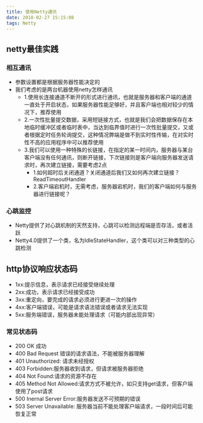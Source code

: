 ```yaml
---
title: 使用Netty通讯
date: 2018-02-27 15:15:08
tags: Netty
---
```


## netty最佳实践
### 相互通讯
* 参数设置都是根据服务器性能决定的
* 我们考虑的是两台机器使用netty怎样通讯
	* 1.使用长连接通道不断开的形式进行通讯，也就是服务器和客户端的通道一直处于开启状态，如果服务器性能足够好，并且客户端也相对较少的情况下，推荐使用
	* 2.一次性批量提交数据，采用短链接方式，也就是我们会把数据保存在本地临时缓冲区或者临时表中，当达到临界值时进行一次性批量提交，又或者根据定时任务轮询提交，这种情况弊端是做不到实时性传输，在对实时性不高的应用程序中可以推荐使用
	* 3.我们可以使用一种特殊的长链接，在指定的某一时间内，服务器与某台客户端没有任何通讯，则断开链接，下次链接则是客户端向服务器发送请求时，再次建立链接，需要考虑2点
		* 1.如何超时后关闭通道？关闭通道后我们又如何再次建立链接？ReadTimeoutHandler
		* 2.客户端宕机时，无需考虑，服务器宕机时，我们的客户端如何与服务器进行链接呢？

### 心跳监控
* Netty提供了对心跳机制的天然支持，心跳可以检测远程端是否存活，或者活跃
* Netty4.0提供了一个类，名为IdleStateHandler，这个类可以对三种类型的心跳检测

## http协议响应状态码
* 1xx:提示信息，表示请求已经接受继续处理
* 2xx:成功，表示请求已经接受成功
* 3xx:重定向，要完成的请求必须进行更进一次的操作
* 4xx:客户端错误，可能是请求语法错误或者请求无法实现
* 5xx:服务端错误，服务器未能处理请求（可能内部出现异常）

### 常见状态码
* 200 OK 成功
* 400 Bad Request 错误的请求语法，不能被服务器理解
* 401 Unauthorized: 请求未经授权
* 403 Forbidden:服务器收到请求，但请求被服务器拒绝
* 404 Not Found:请求的资源不存在
* 405 Method Not Allowed:请求方式不被允许，如只支持get请求，但客户端使用了post请求
* 500 Inernal Server Error:服务器发送不可预期的错误
* 503 Server Unavailable: 服务器当前不能处理客户端请求，一段时间后可能恢复正常